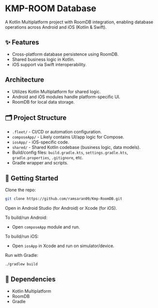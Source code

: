 # KMP-ROOM Database

A Kotlin Multiplatform project with RoomDB integration, enabling database operations across Android and iOS (Kotlin & Swift).

## **✨ Features**

- Cross-platform database persistence using RoomDB.
- Shared business logic in Kotlin.
- iOS support via Swift interoperability.

## **Architecture**

- Utilizes Kotlin Multiplatform for shared logic.
- Android and iOS modules handle platform-specific UI.
- RoomDB for local data storage.

## **🗂️ Project Structure**

- `.fleet/` - CI/CD or automation configuration.
- `composeApp/` - Likely contains UI/app logic for Compose.
- `iosApp/` - iOS-specific code.
- `shared/` - Shared Kotlin codebase (business logic, data models).
- Build/config files: `build.gradle.kts`, `settings.gradle.kts`, `gradle.properties`, `.gitignore`, etc.
- Gradle wrapper and scripts.

## **🚀 Getting Started**

Clone the repo:
```bash
git clone https://github.com/ramsaran09/Kmp-RoomDB.git
```
Open in Android Studio (for Android) or Xcode (for iOS).

To build/run Android:
- Open `composeApp` module and run.

To build/run iOS:
- Open `iosApp` in Xcode and run on simulator/device.

Run with Gradle:
```bash
./gradlew build
```

## **🧩 Dependencies**

- Kotlin Multiplatform
- RoomDB
- Gradle
